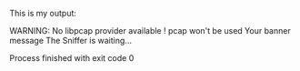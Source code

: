 This is my output:

WARNING: No libpcap provider available ! pcap won't be used
Your banner message
The Sniffer is waiting...


Process finished with exit code 0
